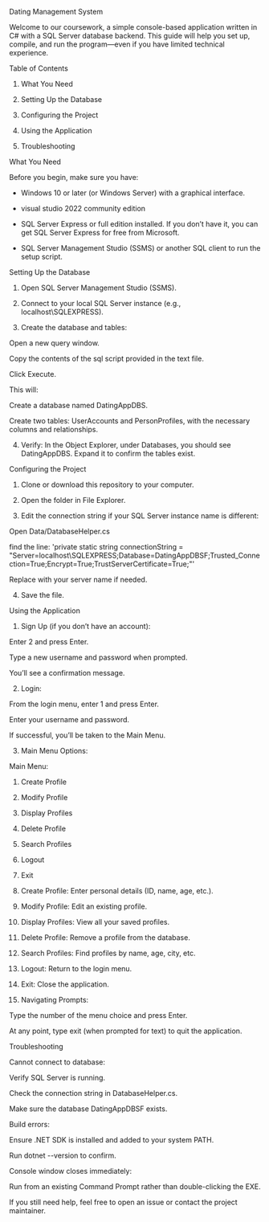 Dating Management System

Welcome to our coursework, a simple console-based application written in C# with a SQL Server database backend. This guide will help you set up, compile, and run the program—even if you have limited technical experience.

Table of Contents

1. What You Need

2. Setting Up the Database

3. Configuring the Project

4. Using the Application

5. Troubleshooting

What You Need

Before you begin, make sure you have:

- Windows 10 or later (or Windows Server) with a graphical interface.

- visual studio 2022 community edition

- SQL Server Express or full edition installed. If you don’t have it, you can get SQL Server Express for free from Microsoft.

- SQL Server Management Studio (SSMS) or another SQL client to run the setup script.



Setting Up the Database

1. Open SQL Server Management Studio (SSMS).

2. Connect to your local SQL Server instance (e.g., localhost\SQLEXPRESS).

3. Create the database and tables:

Open a new query window.

Copy the contents of the sql script provided in the text file.

Click Execute.

This will:

Create a database named DatingAppDBS.

Create two tables: UserAccounts and PersonProfiles, with the necessary columns and relationships.

4. Verify: In the Object Explorer, under Databases, you should see DatingAppDBS. Expand it to confirm the tables exist.

Configuring the Project

1. Clone or download this repository to your computer.

2. Open the folder in File Explorer.

3. Edit the connection string if your SQL Server instance name is different:

Open Data/DatabaseHelper.cs

find the line:
'private static string connectionString = "Server=localhost\\SQLEXPRESS;Database=DatingAppDBSF;Trusted_Connection=True;Encrypt=True;TrustServerCertificate=True;"'

Replace with your server name if needed.

4. Save the file.


Using the Application

1. Sign Up (if you don’t have an account):

Enter 2 and press Enter.

Type a new username and password when prompted.

You’ll see a confirmation message.

2. Login:

From the login menu, enter 1 and press Enter.

Enter your username and password.

If successful, you’ll be taken to the Main Menu.

3. Main Menu Options:

Main Menu:
1. Create Profile
2. Modify Profile
3. Display Profiles
4. Delete Profile
5. Search Profiles
6. Logout
7. Exit

1. Create Profile: Enter personal details (ID, name, age, etc.).

2. Modify Profile: Edit an existing profile.

3. Display Profiles: View all your saved profiles.

4. Delete Profile: Remove a profile from the database.

5. Search Profiles: Find profiles by name, age, city, etc.

6. Logout: Return to the login menu.

7. Exit: Close the application.

4. Navigating Prompts:

Type the number of the menu choice and press Enter.

At any point, type exit (when prompted for text) to quit the application.



Troubleshooting

Cannot connect to database:

Verify SQL Server is running.

Check the connection string in DatabaseHelper.cs.

Make sure the database DatingAppDBSF exists.

Build errors:

Ensure .NET SDK is installed and added to your system PATH.

Run dotnet --version to confirm.

Console window closes immediately:

Run from an existing Command Prompt rather than double-clicking the EXE.

If you still need help, feel free to open an issue or contact the project maintainer.